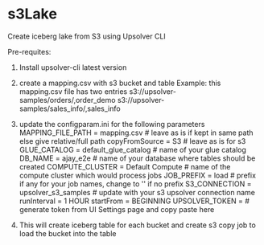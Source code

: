 # s3Lake
Create iceberg lake from S3 using Upsolver CLI

Pre-requites:
1) Install upsolver-cli latest version
2) create a mapping.csv with s3 bucket and table
     Example: this mapping.csv file has two entries
        s3://upsolver-samples/orders/,order_demo
        s3://upsolver-samples/sales_info/,sales_info
3) update the configparam.ini for the following parameters
     MAPPING_FILE_PATH = mapping.csv # leave as is if kept in same path else give relative/full path
     copyFromSource = S3             # leave as is for s3
     GLUE_CATALOG = default_glue_catalog # name of your glue catalog
     DB_NAME = ajay_e2e              # name of your database where tables should be created
COMPUTE_CLUSTER = Default Compute    # name of the compute cluster which would process jobs
JOB_PREFIX = load                    # prefix if any for your job names, change to '' if no prefix
S3_CONNECTION = upsolver_s3_samples  # update with your s3 upsolver connection name
runInterval = 1 HOUR
startFrom = BEGINNING
UPSOLVER_TOKEN = <value>             # generate token from UI Settings page and copy paste here

4) This will create iceberg table for each bucket and create s3 copy job to load the bucket into the table 
 
